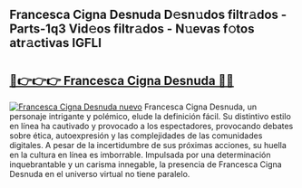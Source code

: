 ## Francesca Cigna Desnuda D𝚎sn𝚞dos filtr𝚊dos - Parts-1q3 Vid𝚎os filtr𝚊dos - N𝚞evas f𝚘tos atr𝚊ctivas IGFLI

# <h2><a href="http://mb3ek4.tromn.icu/?c=Francesca+Cigna+Desnuda">🔗👉👉👉 Francesca Cigna Desnuda 🔗🔗</a></h2>

[![Francesca Cigna Desnuda nuevo](https://i.imgur.com/pEAQMta.gif)](http://mb3ek4.tromn.icu/?c=Francesca+Cigna+Desnuda)
Francesca Cigna Desnuda, un personaje intrigante y polémico, elude la definición fácil. Su distintivo estilo en línea ha cautivado y provocado a los espectadores, provocando debates sobre ética, autoexpresión y las complejidades de las comunidades digitales. A pesar de la incertidumbre de sus próximas acciones, su huella en la cultura en línea es imborrable. Impulsada por una determinación inquebrantable y un carisma innegable, la presencia de Francesca Cigna Desnuda en el universo virtual no tiene paralelo.
